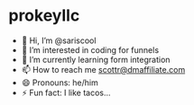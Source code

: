 # prokeyllc
- 👋 Hi, I’m @sariscool
- 👀 I’m interested in coding for funnels    
- 🌱 I’m currently learning form integration
- 📫 How to reach me scottr@dmaffiliate.com
- 😄 Pronouns: he/him
- ⚡ Fun fact: I like tacos...
